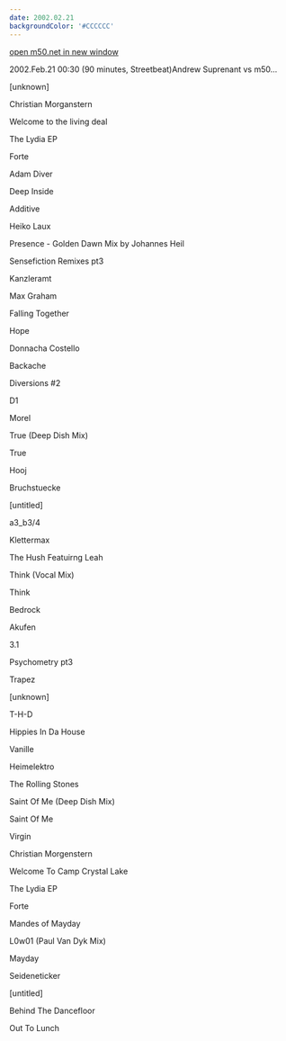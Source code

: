 ```yaml
---
date: 2002.02.21
backgroundColor: '#CCCCCC'
---
```


[open m50.net in new window](http://m50.net/)

2002.Feb.21 00:30 (90 minutes, Streetbeat)Andrew Suprenant vs m50...

\[unknown\]

Christian Morganstern

Welcome to the living deal

The Lydia EP

Forte

Adam Diver

Deep Inside

Additive

Heiko Laux

Presence - Golden Dawn Mix by Johannes Heil

Sensefiction Remixes pt3

Kanzleramt

Max Graham

Falling Together

Hope

Donnacha Costello

Backache

Diversions #2

D1

Morel

True (Deep Dish Mix)

True

Hooj

Bruchstuecke

\[untitled\]

a3\_b3/4

Klettermax

The Hush Featuirng Leah

Think (Vocal Mix)

Think

Bedrock

Akufen

3.1

Psychometry pt3

Trapez

\[unknown\]

T-H-D

Hippies In Da House

Vanille

Heimelektro

The Rolling Stones

Saint Of Me (Deep Dish Mix)

Saint Of Me

Virgin

Christian Morgenstern

Welcome To Camp Crystal Lake

The Lydia EP

Forte

Mandes of Mayday

L0w01 (Paul Van Dyk Mix)

Mayday

Seideneticker

\[untitled\]

Behind The Dancefloor

Out To Lunch